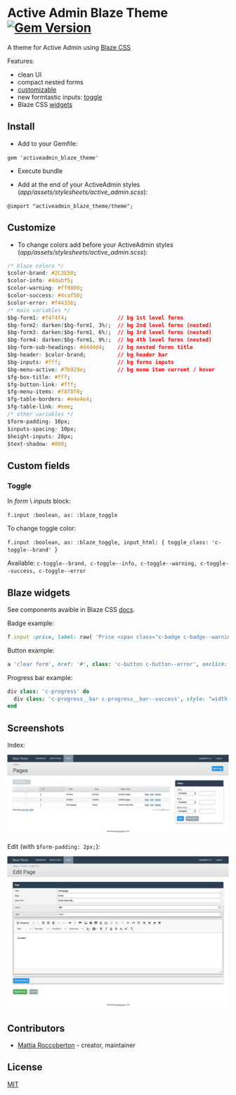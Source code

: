 # Active Admin Blaze Theme [![Gem Version](https://badge.fury.io/rb/activeadmin_blaze_theme.svg)](https://badge.fury.io/rb/activeadmin_blaze_theme)

A theme for Active Admin using [Blaze CSS](http://blazecss.com/)

Features:

- clean UI
- compact nested forms
- [customizable](#customize)
- new formtastic inputs: [toggle](#toggle)
- Blaze CSS [widgets](#blaze-widgets)

## Install

- Add to your Gemfile:

`gem 'activeadmin_blaze_theme'`

- Execute bundle

- Add at the end of your ActiveAdmin styles (_app/assets/stylesheets/active_admin.scss_):

`@import "activeadmin_blaze_theme/theme";`

## Customize

- To change colors add before your ActiveAdmin styles (_app/assets/stylesheets/active_admin.scss_):

```css
/* blaze colors */
$color-brand: #2C3E50;
$color-info: #4dabf5;
$color-warning: #ff9800;
$color-success: #4caf50;
$color-error: #f44336;
/* main variables */
$bg-form1: #f4f4f4;                // bg 1st level forms
$bg-form2: darken($bg-form1, 3%);  // bg 2nd level forms (nested)
$bg-form3: darken($bg-form1, 6%);  // bg 3rd level forms (nested)
$bg-form4: darken($bg-form1, 9%);  // bg 4th level forms (nested)
$bg-form-sub-headings: #d4d4d4;    // bg nested forms title
$bg-header: $color-brand;          // bg header bar
$bg-inputs: #fff;                  // bg forms inputs
$bg-menu-active: #7b929e;          // bg menu item current / hover
$fg-box-title: #fff;
$fg-button-link: #fff;
$fg-menu-items: #f8f8f8;
$fg-table-borders: #e4e4e4;
$fg-table-link: #eee;
/* other variables */
$form-padding: 10px;
$inputs-spacing: 10px;
$height-inputs: 28px;
$text-shadow: #000;
```

## Custom fields

### Toggle

In *form* \ *inputs* block:

`f.input :boolean, as: :blaze_toggle`

To change toggle color:

`f.input :boolean, as: :blaze_toggle, input_html: { toggle_class: 'c-toggle--brand' }`

Available: `c-toggle--brand, c-toggle--info, c-toggle--warning, c-toggle--success, c-toggle--error`

## Blaze widgets

See components avaible in Blaze CSS [docs](http://blazecss.com/components/buttons/).

Badge example:

```ruby
f.input :price, label: raw( 'Price <span class="c-badge c-badge--warning" style="position: relative; top: -5px">in $</span>' )
```

Button example:

```ruby
a 'clear form', href: '#', class: 'c-button c-button--error', onclick: 'event.preventDefault();document.forms[0].reset();'
```

Progress bar example:

```ruby
div class: 'c-progress' do
  div class: 'c-progress__bar c-progress__bar--success', style: "width: #{f.object.a_field}%;"
end
```

## Screenshots

Index:

![index](screenshot1.jpg)

Edit (with `$form-padding: 2px;`):

![edit](screenshot2.jpg)

## Contributors

- [Mattia Roccoberton](http://blocknot.es) - creator, maintainer

## License

[MIT](LICENSE)
